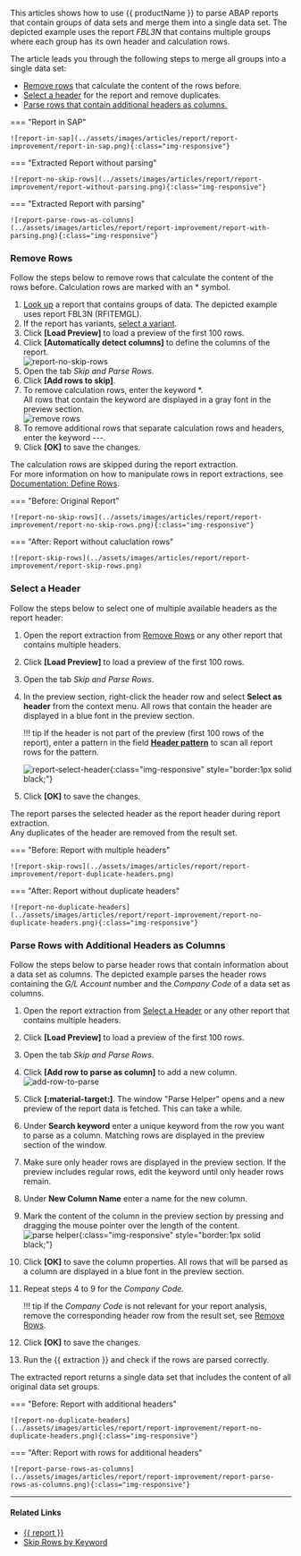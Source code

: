 
This articles shows how to use {{ productName }} to parse ABAP reports that contain groups of data sets and merge them into a single data set. 
The depicted example uses the report *FBL3N* that contains multiple groups where each group has its own header and calculation rows.

The article leads you through the following steps to merge all groups into a single data set:

- [Remove rows](#remove-rows) that calculate the content of the rows before.
- [Select a header](#select-a-header) for the report and remove duplicates.
- [Parse rows that contain additional headers as columns.](#parse-rows-with-additional-headers-as-columns)


=== "Report in SAP"
	
	![report-in-sap](../assets/images/articles/report/report-improvement/report-in-sap.png){:class="img-responsive"}

=== "Extracted Report without parsing"	

	![report-no-skip-rows](../assets/images/articles/report/report-improvement/report-without-parsing.png){:class="img-responsive"}
	
=== "Extracted Report with parsing"	
	
	![report-parse-rows-as-columns](../assets/images/articles/report/report-improvement/report-with-parsing.png){:class="img-responsive"}


### Remove Rows

Follow the steps below to remove rows that calculate the content of the rows before. 
Calculation rows are marked with an * symbol.

1. [Look up](../documentation/report/index.md/#look-up-a-report-or-transaction) a report that contains groups of data. 
The depicted example uses report FBL3N (RFITEMGL). 
2. If the report has variants, [select a variant](../documentation/report/variants-and-selections.md/#choose-a-variant).
3. Click **[Load Preview]** to load a preview of the first 100 rows.
4. Click **[Automatically detect columns]** to define the columns of the report.<br>
![report-no-skip-rows](../assets/images/articles/report/report-improvement/report-preview.png)
5. Open the tab *Skip and Parse Rows*.
6. Click **[Add rows to skip]**.
7. To remove calculation rows, enter the keyword *. <br> All rows that contain the keyword are displayed in a gray font in the preview section.<br>
![remove rows](../assets/images/articles/report/report-improvement/remove-rows.png)
8. To remove additional rows that separate calculation rows and headers, enter the keyword ---. 
9. Click **[OK]** to save the changes.

The calculation rows are skipped during the report extraction.<br>
For more information on how to manipulate rows in report extractions, see [Documentation: Define Rows](../documentation/report/report-rows-define.md).

=== "Before: Original Report"
	
	![report-no-skip-rows](../assets/images/articles/report/report-improvement/report-no-skip-rows.png){:class="img-responsive"}

=== "After: Report without caluclation rows"	
	
	![report-skip-rows](../assets/images/articles/report/report-improvement/report-skip-rows.png)

### Select a Header

Follow the steps below to select one of multiple available headers as the report header:

1. Open the report extraction from [Remove Rows](#remove-rows) or any other report that contains multiple headers.
2. Click **[Load Preview]** to load a preview of the first 100 rows.
3. Open the tab *Skip and Parse Rows*.
4. In the preview section, right-click the header row and select **Select as header** from the context menu.
All rows that contain the header are displayed in a blue font in the preview section.

	!!! tip
		If the header is not part of the preview (first 100 rows of the report), enter a pattern in the field [**Header pattern**](../documentation/report/report-rows-define.md/#header-pattern) to scan all report rows for the pattern.

	![report-select-header](../assets/images/articles/report/report-improvement/select-header.gif){:class="img-responsive" style="border:1px solid black;"}
5. Click **[OK]** to save the changes.

The report parses the selected header as the report header during report extraction.<br>
Any duplicates of the header are removed from the result set.


=== "Before: Report with multiple headers"	
	
	![report-skip-rows](../assets/images/articles/report/report-improvement/report-duplicate-headers.png)

=== "After: Report without duplicate headers"
	
	![report-no-duplicate-headers](../assets/images/articles/report/report-improvement/report-no-duplicate-headers.png){:class="img-responsive"}


### Parse Rows with Additional Headers as Columns

Follow the steps below to parse header rows that contain information about a data set as columns. 
The depicted example parses the header rows containing the *G/L Account* number and the *Company Code* of a data set as columns.

1. Open the report extraction from [Select a Header](#select-a-header) or any other report that contains multiple headers.
2. Click **[Load Preview]** to load a preview of the first 100 rows.
3. Open the tab *Skip and Parse Rows*.
4. Click **[Add row to parse as column]** to add a new column.<br>
![add-row-to-parse](../assets/images/articles/report/report-improvement/add-row-to-parse.png)
5. Click **[:material-target:]**. The window "Parse Helper" opens and a new preview of the report data is fetched. This can take a while.
6. Under **Search keyword** enter a unique keyword from the row you want to parse as a column. Matching rows are displayed in the preview section of the window.	
7. Make sure only header rows are displayed in the preview section. If the preview includes regular rows, edit the keyword until only header rows remain.
8. Under **New Column Name** enter a name for the new column. 
9. Mark the content of the column in the preview section by pressing and dragging the mouse pointer over the length of the content. <br>
![parse helper](../assets/images/documentation/components/report/parse-helper.gif){:class="img-responsive" style="border:1px solid black;"}
10. Click **[OK]** to save the column properties. All rows that will be parsed as a column are displayed in a blue font in the preview section.
11. Repeat steps 4 to 9 for the *Company Code*.

	!!! tip
		If the *Company Code* is not relevant for your report analysis, remove the corresponding header row from the result set, see [Remove Rows](#remove-rows).

12. Click **[OK]** to save the changes. 
13. Run the {{ extraction }} and check if the rows are parsed correctly. 

The extracted report returns a single data set that includes the content of all original data set groups.

=== "Before: Report with additional headers"	
	
	![report-no-duplicate-headers](../assets/images/articles/report/report-improvement/report-no-duplicate-headers.png){:class="img-responsive"}

=== "After: Report with rows for additional headers"
	
	![report-parse-rows-as-columns](../assets/images/articles/report/report-improvement/report-parse-rows-as-columns.png){:class="img-responsive"}



******

#### Related Links
- [{{ report }}](../documentation/report/index.md)
- [Skip Rows by Keyword](../documentation/report/report-rows-define.md/#skip-rows-by-keyword)

